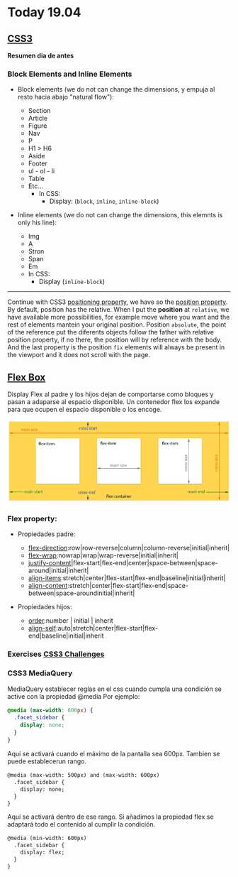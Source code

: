 # Today 19.04

## [CSS3](https://skylabcoders.github.io/bootcamp-abril2017/?full#css3)

**Resumen dia de antes**

### Block Elements and Inline Elements

-   Block elements (we do not can change the dimensions, y empuja al resto hacia abajo "natural flow"):
    +   Section
    +   Article
    +   Figure
    +   Nav
    +   P
    +   H1 > H6
    +   Aside
    +   Footer
    +   ul - ol - li
    +   Table
    +   Etc...
        *   In CSS:
            -   Display: (`block`, `inline`, `inline-block`)

-   Inline elements (we do not can change the dimensions, this elemnts is only his line):
    +   Img
    +   A
    +   Stron
    +   Span
    +   Em
    +   In CSS:
        *   Display (`inline-block`)

---

Continue with CSS3 [positioning property](https://skylabcoders.github.io/bootcamp-abril2017/?full#85), we have so the [position property](http://learn.shayhowe.com/advanced-html-css/detailed-css-positioning/). By default, position has the relative.
When I put the **position** at `relative`, we have available more possibilities, for example move where you want and the rest of elements mantein your original position.
Position `absolute`, the point of the reference put the diferents objects follow the father with relative position property, if no there, the position will by reference with the body. 
And the last property is the position `fix` elements will always be present in the viewport and it does not scroll with the page.

## [Flex Box](https://skylabcoders.github.io/bootcamp-abril2017/?full#87)

Display Flex al padre y los hijos dejan de comportarse como bloques y pasan a adaparse al espacio disponible.
Un contenedor flex los expande para que ocupen el espacio disponible o los encoge.

![Esquema](img/flex_layout.png)

### Flex property:

*   Propiedades padre:
    -   [flex-direction](https://www.w3schools.com/cssref/css3_pr_flex-direction.asp):row|row-reverse|column|column-reverse|initial|inherit|
    -   [flex-wrap](https://www.w3schools.com/cssref/css3_pr_flex-wrap.asp):nowrap|wrap|wrap-reverse|initial|inherit|
    -   [justify-content](https://www.w3schools.com/cssref/css3_pr_justify-content.asp)|flex-start|flex-end|center|space-between|space-around|initial|inherit|
    -   [align-items](https://www.w3schools.com/cssref/css3_pr_align-items.asp):stretch|center|flex-start|flex-end|baseline|initial|inherit|
    -   [align-content](https://www.w3schools.com/cssref/css3_pr_align-content.asp):stretch|center|flex-start|flex-end|space-between|space-aroundinitial|inherit|

*   Propiedades hijos:
    -   [order](https://www.w3schools.com/cssref/css3_pr_order.asp):number   | initial  | inherit
    -   [align-self](https://www.w3schools.com/cssref/css3_pr_align-self.asp):auto|stretch|center|flex-start|flex-end|baseline|initial|inherit


### Exercises [CSS3 Challenges](https://skylabcoders.github.io/bootcamp-abril2017/?full#96)

### CSS3 MediaQuery

MediaQuery establecer reglas en el css cuando cumpla una condición se active con la propiedad @media
Por ejemplo:

```css
@media (max-width: 600px) {
  .facet_sidebar {
    display: none;
  }
}
```

Aquí se activará cuando el máximo de la pantalla sea 600px. Tambien se puede establecerun rango.

```
@media (max-width: 500px) and (max-width: 600px)
  .facet_sidebar {
    display: none;
  }
}
```
Aquí se activará dentro de ese rango.
Si añadimos la propiedad flex se adaptará todo el contenido al cumplir la condición.

```
@media (min-width: 600px)
  .facet_sidebar {
    display: flex;
  }
}
```

